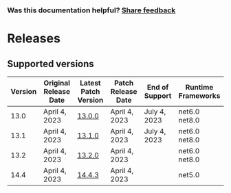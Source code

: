 
### Was this documentation helpful? [Share feedback](https://www.research.net/r/DGDQWXH?src=documentation%2Freleases)

# Releases

## Supported versions

| Version | Original Release Date | Latest Patch Version | Patch Release Date | End of Support | Runtime Frameworks |
| --- | --- | --- | --- | --- | --- |
| 13.0 | April 4, 2023 | [13.0.0](https://github.com/schmittjoseph/dotnet-monitor/releases/tag/v13.0.0) | April 4, 2023 | July 4, 2023 | net6.0<br/>net8.0 |
| 13.1 | April 4, 2023 | [13.1.0](https://github.com/schmittjoseph/dotnet-monitor/releases/tag/v13.1.0) | April 4, 2023 | July 4, 2023 | net6.0<br/>net8.0 |
| 13.2 | April 4, 2023 | [13.2.0](https://github.com/schmittjoseph/dotnet-monitor/releases/tag/v13.2.0) | April 4, 2023 |  | net6.0<br/>net8.0 |
| 14.4 | April 4, 2023 | [14.4.3](https://github.com/schmittjoseph/dotnet-monitor/releases/tag/v14.4.3) | April 4, 2023 |  | net5.0 |


